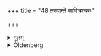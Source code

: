 +++
title = "48 तस्यान्ते सावित्रश्चरुः"

+++

<details><summary>मूलम्</summary>

तस्यान्ते सावित्रश्चरुः ४८
</details>

<details><summary>Oldenberg</summary>

48. At the end of that (period) a mess of boiled rice-grains (is offered) to Savitṛ.
</details>
